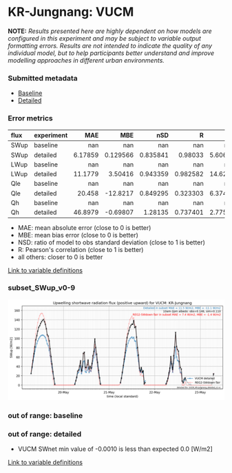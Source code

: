 # KR-Jungnang: VUCM

**NOTE:** *Results presented here are highly dependent on how models are configured in this experiment and may be subject to variable output formatting errors. Results are not intended to indicate the quality of any individual model, but to help participants better understand and improve modelling approaches in different urban environments.*

### Submitted metadata

- [Baseline](VUCM_KR-Jungnang_baseline_attrs.md)
- [Detailed](VUCM_KR-Jungnang_detailed_attrs.md)

### Error metrics

| flux   | experiment   |       MAE |        MBE |        nSD |          R |       5th |      95th |      RMSE |      cRMSE |       AMBE |       1-nSD |         1-R |   nSkewness |   nKurtosis |    Overlap |
|:-------|:-------------|----------:|-----------:|-----------:|-----------:|----------:|----------:|----------:|-----------:|-----------:|------------:|------------:|------------:|------------:|-----------:|
| SWup   | baseline     | nan       | nan        | nan        | nan        | nan       | nan       | nan       | nan        | nan        | nan         | nan         |  nan        |  nan        | nan        |
| SWup   | detailed     |   6.17859 |   0.129566 |   0.835841 |   0.98033  |   5.60634 |  11.005   |   8.02954 |   0.244603 |   0.129566 |   0.16416   |   0.0196703 |    0.394692 |    0.280803 |   0.131763 |
| LWup   | baseline     | nan       | nan        | nan        | nan        | nan       | nan       | nan       | nan        | nan        | nan         | nan         |  nan        |  nan        | nan        |
| LWup   | detailed     |  11.1779  |   3.50416  |   0.943359 |   0.982582 |  14.6269  |   9.18007 |  13.3402  |   0.189924 |   3.50416  |   0.0566417 |   0.0174181 |    1.37962  |    0.86125  |   0.114959 |
| Qle    | baseline     | nan       | nan        | nan        | nan        | nan       | nan       | nan       | nan        | nan        | nan         | nan         |  nan        |  nan        | nan        |
| Qle    | detailed     |  20.458   | -12.8217   |   0.849295 |   0.323303 |   6.37456 |  44.0109  |  33.3875  |   1.08266  |  12.8217   |   0.150706  |   0.676697  |    2.67153  |    4.84224  |   0.58398  |
| Qh     | baseline     | nan       | nan        | nan        | nan        | nan       | nan       | nan       | nan        | nan        | nan         | nan         |  nan        |  nan        | nan        |
| Qh     | detailed     |  46.8979  |  -0.69807  |   1.28135  |   0.737401 |   2.77527 |  58.694   |  66.4733  |   0.867248 |   0.69807  |   0.281346  |   0.262599  |    0.303996 |    1.05794  |   0.209172 |

 - MAE: mean absolute error (close to 0 is better)
 - MBE: mean bias error (close to 0 is better)
 - NSD: ratio of model to obs standard deviation (close to 1 is better)
 - R: Pearson's correlation (close to 1 is better)
 - all others: closer to 0 is better

[Link to variable definitions](../modelattrs/variable_definitions.md)

### <a name="subset_swup_v0-9"></a>subset_SWup_v0-9
[![VUCM_KR-Jungnang_subset_SWup_v0-9.png](VUCM_KR-Jungnang_subset_SWup_v0-9.png)](VUCM_KR-Jungnang_subset_SWup_v0-9.png)

### out of range: baseline


### out of range: detailed

 - VUCM SWnet min value of -0.0010 is less than expected 0.0 [W/m2]


[Link to variable definitions](../modelattrs/variable_definitions.md)

